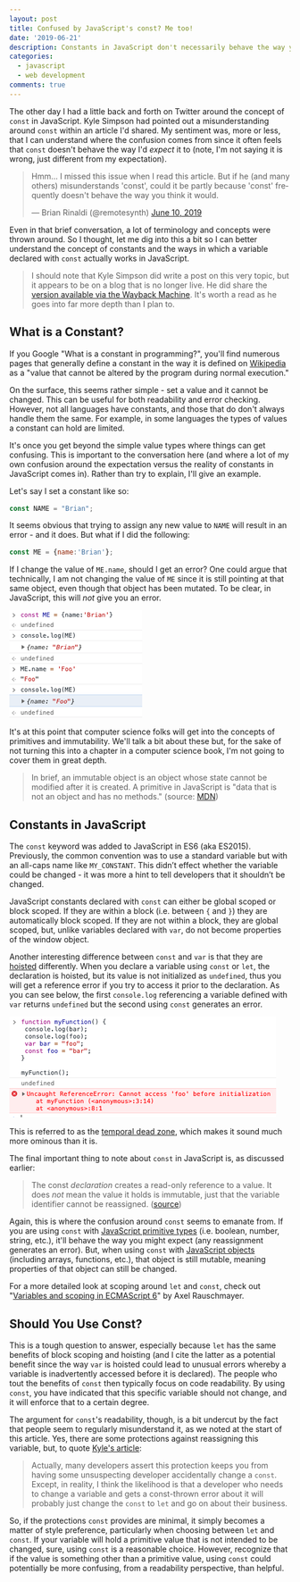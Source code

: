 ```yaml
---
layout: post
title: Confused by JavaScript's const? Me too!
date: '2019-06-21'
description: Constants in JavaScript don't necessarily behave the way you think they would.
categories:
  - javascript
  - web development
comments: true
---
```


The other day I had a little back and forth on Twitter around the concept of `const` in JavaScript. Kyle Simpson had pointed out a misunderstanding around `const` within an article I'd shared. My sentiment was, more or less, that I can understand where the confusion comes from since it often feels that `const` doesn't behave the way I'd _expect_ it to (note, I'm not saying it is wrong, just different from my expectation).

<blockquote class="twitter-tweet" data-partner="tweetdeck"><p lang="en" dir="ltr">Hmm... I missed this issue when I read this article. But if he (and many others) misunderstands &#39;const&#39;, could it be partly because &#39;const&#39; frequently doesn&#39;t behave the way you think it would.</p>&mdash; Brian Rinaldi (@remotesynth) <a href="https://twitter.com/remotesynth/status/1138084777674924034?ref_src=twsrc%5Etfw">June 10, 2019</a></blockquote>
<script async src="https://platform.twitter.com/widgets.js" charset="utf-8"></script>

Even in that brief conversation, a lot of terminology and concepts were thrown around. So I thought, let me dig into this a bit so I can better understand the concept of constants and the ways in which a variable declared with `const` actually works in JavaScript.

> I should note that Kyle Simpson did write a post on this very topic, but it appears to be on a blog that is no longer live. He did share the [version available via the Wayback Machine](https://web.archive.org/web/20151113135159/http://blog.getify.com/constantly-confusing-const). It's worth a read as he goes into far more depth than I plan to.

## What is a Constant?

If you Google "What is a constant in programming?", you'll find numerous pages that generally define a constant in the way it is defined on [Wikipedia](https://en.wikipedia.org/wiki/Constant_(computer_programming)) as a "value that cannot be altered by the program during normal execution."

On the surface, this seems rather simple - set a value and it cannot be changed. This can be useful for both readability and error checking. However, not all languages have constants, and those that do don't always handle them the same. For example, in some languages the types of values a constant can hold are limited.

It's once you get beyond the simple value types where things can get confusing. This is important to the conversation here (and where a lot of my own confusion around the expectation versus the reality of constants in JavaScript comes in). Rather than try to explain, I'll give an example.

Let's say I set a constant like so:

```JavaScript
const NAME = "Brian";
```

It seems obvious that trying to assign any new value to `NAME` will result in an error - and it does. But what if I did the following:

```JavaScript
const ME = {name:'Brian'};
```

If I change the value of `ME.name`, should I get an error? One could argue that technically, I am not changing the value of `ME` since it is still pointing at that same object, even though that object has been mutated. To be clear, in JavaScript, this will _not_ give you an error.

![changing the value of an object constant](/images/posts/const_object.png)

It's at this point that computer science folks will get into the concepts of primitives and immutability. We'll talk a bit about these but, for the sake of not turning this into a chapter in a computer science book, I'm not going to cover them in great depth.

> In brief, an immutable object is an object whose state cannot be modified after it is created. A primitive in JavaScript is "data that is not an object and has no methods." (source: [MDN](https://developer.mozilla.org/en-US/docs/Glossary/Primitive))

## Constants in JavaScript

The `const` keyword was added to JavaScript in ES6 (aka ES2015). Previously, the common convention was to use a standard variable but with an all-caps name like `MY_CONSTANT`. This didn’t effect whether the variable could be changed - it was more a hint to tell developers that it shouldn’t be changed.

JavaScript constants declared with `const` can either be global scoped or block scoped. If they are within a block (i.e. between `{` and `}`) they are automatically block scoped. If they are not within a block, they are global scoped, but, unlike variables declared with `var`, do not become properties of the window object.

Another interesting difference between `const` and `var` is that they are [hoisted](https://developer.mozilla.org/en-US/docs/Glossary/Hoisting) differently. When you declare a variable using `const` or `let`, the declaration is hoisted, but its value is not initialized as `undefined`, thus you will get a reference error if you try to access it prior to the declaration. As you can see below, the first `console.log` referencing a variable defined with `var` returns `undefined` but the second using `const` generates an error.

![temporal dead zone](/images/posts/reference_error.png)

This is referred to as the [temporal dead zone](https://developer.mozilla.org/en-US/docs/Web/JavaScript/Reference/Statements/let#Temporal_dead_zone), which makes it sound much more ominous than it is.

The final important thing to note about `const` in JavaScript is, as discussed earlier:

> The const *declaration* creates a read-only reference to a value. It does *not* mean the value it holds is immutable, just that the variable identifier cannot be reassigned. ([source](https://developer.mozilla.org/en-US/docs/Web/JavaScript/Reference/Statements/const))

Again, this is where the confusion around `const` seems to emanate from. If you are using `const` with [JavaScript primitive types](https://developer.mozilla.org/en-US/docs/Web/JavaScript/Data_structures#Primitive_values) (i.e. boolean, number, string, etc.), it'll behave the way you might expect (any reassignment generates an error). But, when using `const` with [JavaScript objects](https://developer.mozilla.org/en-US/docs/Web/JavaScript/Data_structures#Objects) (including arrays, functions, etc.), that object is still mutable, meaning properties of that object can still be changed.

For a more detailed look at scoping around `let` and `const`, check out "[Variables and scoping in ECMAScript 6](http://2ality.com/2015/02/es6-scoping.html)" by Axel Rauschmayer.

## Should You Use Const?

This is a tough question to answer, especially because `let` has the same benefits of block scoping and hoisting (and I cite the latter as a potential benefit since the way `var` is hoisted could lead to unusual errors whereby a variable is inadvertently accessed before it is declared). The people who tout the benefits of `const` then typically focus on code readability. By using `const`, you have indicated that this specific variable should not change, and it will enforce that to a certain degree.

The argument for `const`'s readability, though, is a bit undercut by the fact that people seem to regularly misunderstand it, as we noted at the start of this article. Yes, there are some protections against reassigning this variable, but, to quote [Kyle's article](https://web.archive.org/web/20151113135159/http://blog.getify.com/constantly-confusing-const):

> Actually, many developers assert this protection keeps you from having some unsuspecting developer accidentally change a `const`. Except, in reality, I think the likelihood is that a developer who needs to change a variable and gets a const-thrown error about it will probably just change the `const` to `let` and go on about their business.

So, if the protections `const` provides are minimal, it simply becomes a matter of style preference, particularly when choosing between `let` and `const`. If your variable will hold a primitive value that is not intended to be changed, sure, using `const` is a reasonable choice. However, recognize that if the value is something other than a primitive value, using `const` could potentially be more confusing, from a readability perspective, than helpful.

